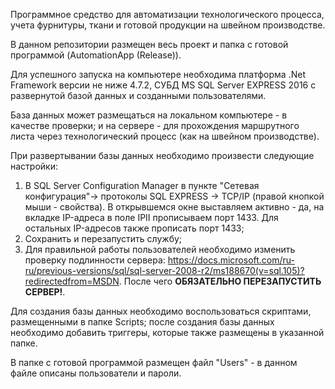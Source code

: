 Программное средство для автоматизации технологического процесса, учета фурнитуры, ткани и готовой продукции на швейном производстве.

В данном репозитории размещен весь проект и папка с готовой программой (AutomationApp (Release)). 

Для успешного запуска на компьютере необходима платформа .Net Framework версии не ниже 4.7.2, СУБД MS SQL Server EXPRESS 2016 с развернутой базой данных и созданными пользователями.

База данных может размещаться на локальном компьютере - в качестве проверки; и на сервере - для прохождения маршрутного листа через технологический процесс (как на швейном производстве).

При развертывании базы данных необходимо произвести следующие настройки:
1. В SQL Server Configuration Manager в пункте "Сетевая конфигурация"-> протоколы SQL EXPRESS -> TCP/IP (правой кнопкой мыши - свойства). В открывшемся окне выставляем активно - да, на вкладке IP-адреса в поле IPII прописываем порт 1433. Для остальных IP-адресов также прописать порт 1433;
2. Сохранить и перезапустить службу;
3. Для правильной работы пользователей необходимо изменить проверку подлинности сервера: https://docs.microsoft.com/ru-ru/previous-versions/sql/sql-server-2008-r2/ms188670(v=sql.105)?redirectedfrom=MSDN. После чего **ОБЯЗАТЕЛЬНО ПЕРЕЗАПУСТИТЬ СЕРВЕР!**.

Для создания базы данных необходимо воспользоваться скриптами, размещенными в папке Scripts; после создания базы данных необходимо добавить триггеры, которые также размещены в указанной папке.

В папке с готовой программой размещен файл "Users" - в данном файле описаны пользователи и пароли.
